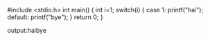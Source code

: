 #include <stdio.h>
int main()
{
   int i=1;
   switch(i)
   {
       case 1:
       printf("hai");
       default:
       printf("bye");
   }
    return 0;
}
    

output:haibye
